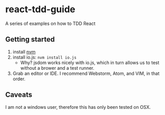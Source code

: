 # react-tdd-guide
A series of examples on how to TDD React

## Getting started

1. install [nvm](https://github.com/creationix/nvm)
2. install io.js: `nvm install io.js`
   * Why? jsdom works nicely with io.js, which in turn allows us to test without a brower and a test runner.
3. Grab an editor or IDE. I recommend Webstorm, Atom, and VIM, in that order.

## Caveats

I am not a windows user, therefore this has only been tested on OSX.
